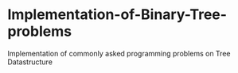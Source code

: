 # Implementation-of-Binary-Tree-problems
Implementation of commonly asked programming problems on Tree Datastructure
